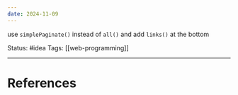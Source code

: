```yaml
---
date: 2024-11-09
---
```

use `simplePaginate()` instead of `all()` and add `links()` at the bottom

Status: #idea
Tags: [[web-programming]]

---
# References